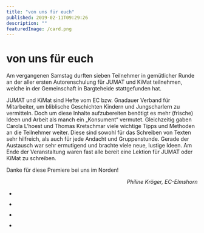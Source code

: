 ```yaml
---
title: "von uns für euch"
published: 2019-02-11T09:29:26
description: ""
featuredImage: /card.png
---
```


# von uns für euch

<p>Am vergangenen Samstag durften sieben Teilnehmer in gemütlicher Runde an der aller ersten Autorenschulung für JUMAT und KiMat teilnehmen, welche in der Gemeinschaft in Bargteheide stattgefunden hat.</p><p>JUMAT und KiMat sind Hefte vom EC bzw. Gnadauer Verband für Mitarbeiter, um bliblische Geschichten Kindern und Jungscharlern zu vermitteln. Doch um diese Inhalte aufzubereiten benötigt es mehr (frische) Ideen und Arbeit als manch ein &#8222;Konsument&#8220; vermutet. Gleichzeitig gaben Carola L&#8217;hoest und Thomas Kretschmar viele wichtige Tipps und Methoden an die Teilnehmer weiter. Diese sind sowohl für das Schreiben von Texten sehr hilfreich, als auch für jede Andacht und Gruppenstunde. Gerade der Austausch war sehr ermutigend und brachte viele neue, lustige Ideen. Am Ende der Veranstaltung waren fast alle bereit eine Lektion für JUMAT oder KiMat zu schreiben.</p><p>Danke für diese Premiere bei uns im Norden!</p><p style="text-align:right"><em>Philine Kröger, EC-Elmshorn</em></p><ul><li><figure><img src="/old/quer-5-1-1200x818.jpg" alt data-id="2162" data-link="https://www.ec-nordbund.de/von-uns-fuer-euch/quer-5-2/"></figure></li><li><figure><img src="/old/quer-1-1200x818.jpg" alt data-id="2153" data-link="https://www.ec-nordbund.de/quer-1/"></figure></li><li><figure><img src="/old/quer-3-1200x818.jpg" alt data-id="2155" data-link="https://www.ec-nordbund.de/quer-3/"></figure></li><li><figure><img src="/old/hoch-1-698x1024.jpg" alt data-id="2152" data-link="https://www.ec-nordbund.de/hoch-1/"></figure></li></ul>